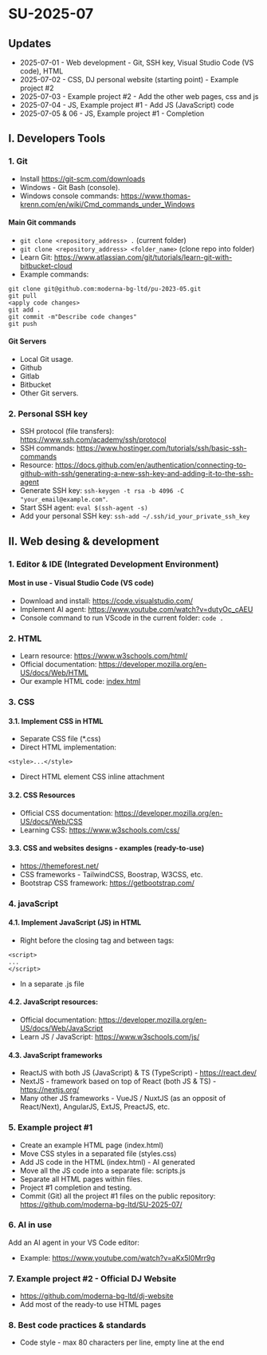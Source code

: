 # SU-2025-07

## Updates
- 2025-07-01 - Web development - Git, SSH key, Visual Studio Code (VS code), 
HTML
- 2025-07-02 - CSS, DJ personal website (starting point) - Example project #2
- 2025-07-03 - Example project #2 - Add the other web pages, css and js
- 2025-07-04 - JS, Example project #1 - Add JS (JavaScript) code
- 2025-07-05 & 06 - JS, Example project #1 - Completion

## I. Developers Tools

### 1. Git
- Install https://git-scm.com/downloads
- Windows - Git Bash (console).
- Windows console commands: 
https://www.thomas-krenn.com/en/wiki/Cmd_commands_under_Windows

#### Main Git commands
- `git clone <repository_address> .` (current folder)
- `git clone <repository_address> <folder_name>` (clone repo into folder)
- Learn Git: https://www.atlassian.com/git/tutorials/learn-git-with-bitbucket-cloud
- Example commands:
```
git clone git@github.com:moderna-bg-ltd/pu-2023-05.git
git pull
<apply code changes>
git add .
git commit -m"Describe code changes"
git push
```

#### Git Servers
- Local Git usage.
- Github
- Gitlab
- Bitbucket
- Other Git servers.

### 2. Personal SSH key
- SSH protocol (file transfers): https://www.ssh.com/academy/ssh/protocol
- SSH commands: https://www.hostinger.com/tutorials/ssh/basic-ssh-commands
- Resource: https://docs.github.com/en/authentication/connecting-to-github-with-ssh/generating-a-new-ssh-key-and-adding-it-to-the-ssh-agent
- Generate SSH key: `ssh-keygen -t rsa -b 4096 -C "your_email@example.com"`.
- Start SSH agent: `eval $(ssh-agent -s)`
- Add your personal SSH key: `ssh-add ~/.ssh/id_your_private_ssh_key`

## II. Web desing & development

### 1. Editor & IDE (Integrated Development Environment)

#### Most in use - Visual Studio Code (VS code)
- Download and install: https://code.visualstudio.com/
- Implement AI agent: https://www.youtube.com/watch?v=dutyOc_cAEU
- Console command to run VScode in the current folder: `code .`

### 2. HTML
- Learn resource: https://www.w3schools.com/html/
- Official documentation: https://developer.mozilla.org/en-US/docs/Web/HTML
- Our example HTML code: [index.html](/README.md)

### 3. CSS

#### 3.1. Implement CSS in HTML
- Separate CSS file (*.css)
- Direct HTML implementation:
```
<style>...</style>
```
- Direct HTML element CSS inline attachment

#### 3.2. CSS Resources
- Official CSS documentation: https://developer.mozilla.org/en-US/docs/Web/CSS
- Learning CSS: https://www.w3schools.com/css/

#### 3.3. CSS and websites designs - examples (ready-to-use)
- https://themeforest.net/
- CSS frameworks - TailwindCSS, Boostrap, W3CSS, etc.
- Bootstrap CSS framework: https://getbootstrap.com/


### 4. javaScript

#### 4.1. Implement JavaScript (JS) in HTML
- Right before the closing tag </body> and between tags:
```
<script>
...
</script>
```
- In a separate .js file

#### 4.2. JavaScript resources:
- Official documentation: 
https://developer.mozilla.org/en-US/docs/Web/JavaScript
- Learn JS / JavaScript: https://www.w3schools.com/js/

#### 4.3. JavaScript frameworks
- ReactJS with both JS (JavaScript) & TS (TypeScript) - https://react.dev/
- NextJS - framework based on top of React (both JS & TS) - https://nextjs.org/
- Many other JS frameworks - VueJS / NuxtJS (as an opposit of React/Next), 
AngularJS, ExtJS, PreactJS, etc.


### 5. Example project #1
- Create an example HTML page (index.html)
- Move CSS styles in a separated file (styles.css)
- Add JS code in the HTML (index.html) - AI generated
- Move all the JS code into a separate file: scripts.js
- Separate all HTML pages within files.
- Project #1 completion and testing.
- Commit (Git) all the project #1 files on the public repository:
https://github.com/moderna-bg-ltd/SU-2025-07/

### 6. AI in use
Add an AI agent in your VS Code editor:
- Example: https://www.youtube.com/watch?v=aKx5I0Mrr9g


### 7. Example project #2 - Official DJ Website
- https://github.com/moderna-bg-ltd/dj-website
- Add most of the ready-to use HTML pages


### 8. Best code practices & standards
- Code style - max 80 characters per line, empty line at the end

